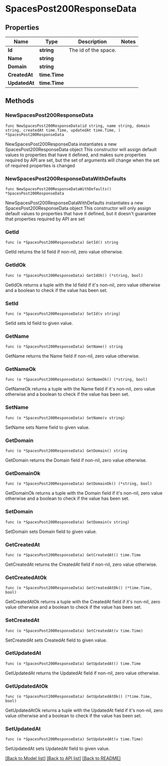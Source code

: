 # SpacesPost200ResponseData

## Properties

Name | Type | Description | Notes
------------ | ------------- | ------------- | -------------
**Id** | **string** | The id of the space. | 
**Name** | **string** |  | 
**Domain** | **string** |  | 
**CreatedAt** | **time.Time** |  | 
**UpdatedAt** | **time.Time** |  | 

## Methods

### NewSpacesPost200ResponseData

`func NewSpacesPost200ResponseData(id string, name string, domain string, createdAt time.Time, updatedAt time.Time, ) *SpacesPost200ResponseData`

NewSpacesPost200ResponseData instantiates a new SpacesPost200ResponseData object
This constructor will assign default values to properties that have it defined,
and makes sure properties required by API are set, but the set of arguments
will change when the set of required properties is changed

### NewSpacesPost200ResponseDataWithDefaults

`func NewSpacesPost200ResponseDataWithDefaults() *SpacesPost200ResponseData`

NewSpacesPost200ResponseDataWithDefaults instantiates a new SpacesPost200ResponseData object
This constructor will only assign default values to properties that have it defined,
but it doesn't guarantee that properties required by API are set

### GetId

`func (o *SpacesPost200ResponseData) GetId() string`

GetId returns the Id field if non-nil, zero value otherwise.

### GetIdOk

`func (o *SpacesPost200ResponseData) GetIdOk() (*string, bool)`

GetIdOk returns a tuple with the Id field if it's non-nil, zero value otherwise
and a boolean to check if the value has been set.

### SetId

`func (o *SpacesPost200ResponseData) SetId(v string)`

SetId sets Id field to given value.


### GetName

`func (o *SpacesPost200ResponseData) GetName() string`

GetName returns the Name field if non-nil, zero value otherwise.

### GetNameOk

`func (o *SpacesPost200ResponseData) GetNameOk() (*string, bool)`

GetNameOk returns a tuple with the Name field if it's non-nil, zero value otherwise
and a boolean to check if the value has been set.

### SetName

`func (o *SpacesPost200ResponseData) SetName(v string)`

SetName sets Name field to given value.


### GetDomain

`func (o *SpacesPost200ResponseData) GetDomain() string`

GetDomain returns the Domain field if non-nil, zero value otherwise.

### GetDomainOk

`func (o *SpacesPost200ResponseData) GetDomainOk() (*string, bool)`

GetDomainOk returns a tuple with the Domain field if it's non-nil, zero value otherwise
and a boolean to check if the value has been set.

### SetDomain

`func (o *SpacesPost200ResponseData) SetDomain(v string)`

SetDomain sets Domain field to given value.


### GetCreatedAt

`func (o *SpacesPost200ResponseData) GetCreatedAt() time.Time`

GetCreatedAt returns the CreatedAt field if non-nil, zero value otherwise.

### GetCreatedAtOk

`func (o *SpacesPost200ResponseData) GetCreatedAtOk() (*time.Time, bool)`

GetCreatedAtOk returns a tuple with the CreatedAt field if it's non-nil, zero value otherwise
and a boolean to check if the value has been set.

### SetCreatedAt

`func (o *SpacesPost200ResponseData) SetCreatedAt(v time.Time)`

SetCreatedAt sets CreatedAt field to given value.


### GetUpdatedAt

`func (o *SpacesPost200ResponseData) GetUpdatedAt() time.Time`

GetUpdatedAt returns the UpdatedAt field if non-nil, zero value otherwise.

### GetUpdatedAtOk

`func (o *SpacesPost200ResponseData) GetUpdatedAtOk() (*time.Time, bool)`

GetUpdatedAtOk returns a tuple with the UpdatedAt field if it's non-nil, zero value otherwise
and a boolean to check if the value has been set.

### SetUpdatedAt

`func (o *SpacesPost200ResponseData) SetUpdatedAt(v time.Time)`

SetUpdatedAt sets UpdatedAt field to given value.



[[Back to Model list]](../README.md#documentation-for-models) [[Back to API list]](../README.md#documentation-for-api-endpoints) [[Back to README]](../README.md)


